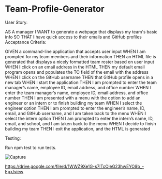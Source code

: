 # Team-Profile-Generator

User Story:

AS A manager
I WANT to generate a webpage that displays my team's basic info
SO THAT I have quick access to their emails and GitHub profiles
Acceptance Criteria:

GIVEN a command-line application that accepts user input
WHEN I am prompted for my team members and their information
THEN an HTML file is generated that displays a nicely formatted team roster based on user input
WHEN I click on an email address in the HTML
THEN my default email program opens and populates the TO field of the email with the address
WHEN I click on the GitHub username
THEN that GitHub profile opens in a new tab
WHEN I start the application
THEN I am prompted to enter the team manager’s name, employee ID, email address, and office number
WHEN I enter the team manager’s name, employee ID, email address, and office number
THEN I am presented with a menu with the option to add an engineer or an intern or to finish building my team
WHEN I select the engineer option
THEN I am prompted to enter the engineer’s name, ID, email, and GitHub username, and I am taken back to the menu
WHEN I select the intern option
THEN I am prompted to enter the intern’s name, ID, email, and school, and I am taken back to the menu
WHEN I decide to finish building my team
THEN I exit the application, and the HTML is generated

Testing:

Run npm test to run tests.


![Capture](https://user-images.githubusercontent.com/98828210/181404115-3b1c9868-ddfe-470a-be5f-991fe1e352f3.JPG)

https://drive.google.com/file/d/1WWZ9Xe1G-s7lTcOleG23hwEYO9b_-Egx/view
